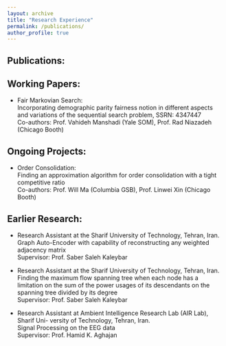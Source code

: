 ```yaml
---
layout: archive
title: "Research Experience"
permalink: /publications/
author_profile: true
---
```



<!-- {% if author.googlescholar %}
  You can also find my articles on <u><a href="{{author.googlescholar}}">my Google Scholar profile</a>.</u>
{% endif %}

{% include base_path %}

{% for post in site.publications reversed %}
  {% include archive-single.html %}
{% endfor %} -->



Publications:
-------------


Working Papers:
---------------

* Fair Markovian Search:  
Incorporating demographic parity fairness notion in different aspects and variations of the sequential search problem, SSRN: 4347447  
Co-authors: Prof. Vahideh Manshadi (Yale SOM), Prof. Rad Niazadeh (Chicago Booth)


Ongoing Projects:
-----------------

* Order Consolidation:  
Finding an approximation algorithm for order consolidation with a tight competitive ratio  
Co-authors: Prof. Will Ma (Columbia GSB), Prof. Linwei Xin (Chicago Booth)


Earlier Research:
-----------------

* Research Assistant at the Sharif University of Technology, Tehran, Iran.  
Graph Auto-Encoder with capability of reconstructing any weighted adjacency matrix  
Supervisor: Prof. Saber Saleh Kaleybar

* Research Assistant at the Sharif University of Technology, Tehran, Iran.  
Finding the maximum flow spanning tree when each node has a limitation on the sum of the power usages of its descendants on the spanning tree divided by its degree  
Supervisor: Prof. Saber Saleh Kaleybar

* Research Assistant at Ambient Intelligence Research Lab (AIR Lab), Sharif Uni- versity of Technology, Tehran, Iran.  
Signal Processing on the EEG data  
Supervisor: Prof. Hamid K. Aghajan